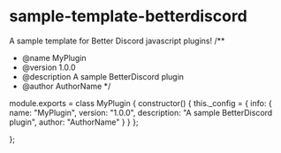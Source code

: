 # sample-template-betterdiscord
A sample template for Better Discord javascript plugins!
/**
 * @name MyPlugin
 * @version 1.0.0
 * @description A sample BetterDiscord plugin
 * @author AuthorName
 */

module.exports = class MyPlugin {
    constructor() {
        this._config = {
            info: {
                name: "MyPlugin",
                version: "1.0.0",
                description: "A sample BetterDiscord plugin",
                author: "AuthorName"
            }
        }
    };


};

